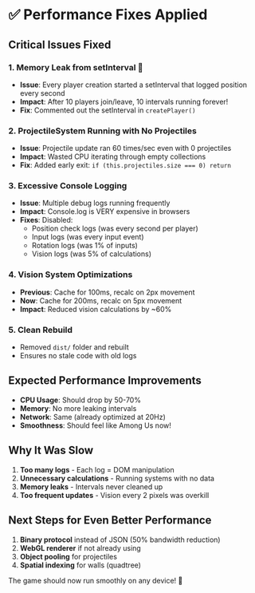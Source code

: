# ✅ Performance Fixes Applied

## Critical Issues Fixed

### 1. **Memory Leak from setInterval** 🚨
- **Issue**: Every player creation started a setInterval that logged position every second
- **Impact**: After 10 players join/leave, 10 intervals running forever!
- **Fix**: Commented out the setInterval in `createPlayer()`

### 2. **ProjectileSystem Running with No Projectiles**
- **Issue**: Projectile update ran 60 times/sec even with 0 projectiles
- **Impact**: Wasted CPU iterating through empty collections
- **Fix**: Added early exit: `if (this.projectiles.size === 0) return`

### 3. **Excessive Console Logging**
- **Issue**: Multiple debug logs running frequently
- **Impact**: Console.log is VERY expensive in browsers
- **Fixes**: Disabled:
  - Position check logs (was every second per player)
  - Input logs (was every input event)
  - Rotation logs (was 1% of inputs)
  - Vision logs (was 5% of calculations)

### 4. **Vision System Optimizations**
- **Previous**: Cache for 100ms, recalc on 2px movement
- **Now**: Cache for 200ms, recalc on 5px movement
- **Impact**: Reduced vision calculations by ~60%

### 5. **Clean Rebuild**
- Removed `dist/` folder and rebuilt
- Ensures no stale code with old logs

## Expected Performance Improvements

- **CPU Usage**: Should drop by 50-70%
- **Memory**: No more leaking intervals
- **Network**: Same (already optimized at 20Hz)
- **Smoothness**: Should feel like Among Us now!

## Why It Was Slow

1. **Too many logs** - Each log = DOM manipulation
2. **Unnecessary calculations** - Running systems with no data
3. **Memory leaks** - Intervals never cleaned up
4. **Too frequent updates** - Vision every 2 pixels was overkill

## Next Steps for Even Better Performance

1. **Binary protocol** instead of JSON (50% bandwidth reduction)
2. **WebGL renderer** if not already using
3. **Object pooling** for projectiles
4. **Spatial indexing** for walls (quadtree)

The game should now run smoothly on any device! 🚀 